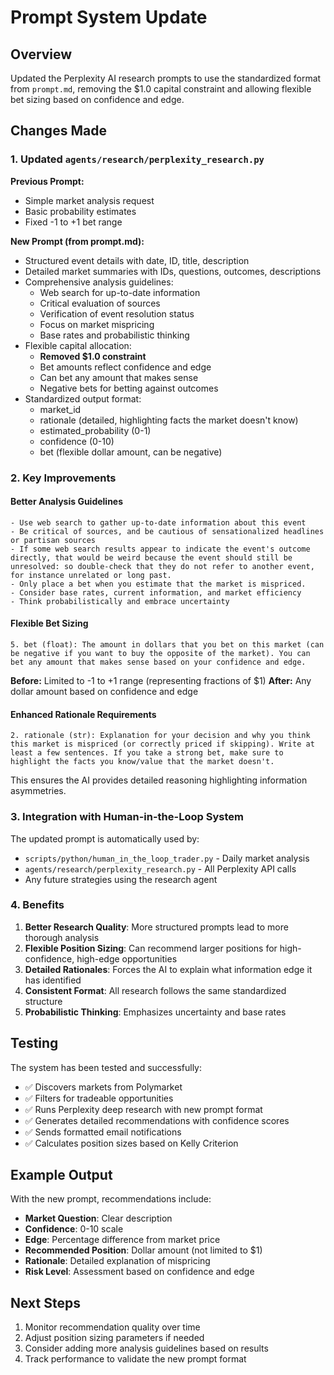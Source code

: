 # Prompt System Update

## Overview
Updated the Perplexity AI research prompts to use the standardized format from `prompt.md`, removing the $1.0 capital constraint and allowing flexible bet sizing based on confidence and edge.

## Changes Made

### 1. Updated `agents/research/perplexity_research.py`

**Previous Prompt:**
- Simple market analysis request
- Basic probability estimates
- Fixed -1 to +1 bet range

**New Prompt (from prompt.md):**
- Structured event details with date, ID, title, description
- Detailed market summaries with IDs, questions, outcomes, descriptions
- Comprehensive analysis guidelines:
  - Web search for up-to-date information
  - Critical evaluation of sources
  - Verification of event resolution status
  - Focus on market mispricing
  - Base rates and probabilistic thinking
- Flexible capital allocation:
  - **Removed $1.0 constraint**
  - Bet amounts reflect confidence and edge
  - Can bet any amount that makes sense
  - Negative bets for betting against outcomes
- Standardized output format:
  - market_id
  - rationale (detailed, highlighting facts the market doesn't know)
  - estimated_probability (0-1)
  - confidence (0-10)
  - bet (flexible dollar amount, can be negative)

### 2. Key Improvements

#### Better Analysis Guidelines
```
- Use web search to gather up-to-date information about this event
- Be critical of sources, and be cautious of sensationalized headlines or partisan sources
- If some web search results appear to indicate the event's outcome directly, that would be weird because the event should still be unresolved: so double-check that they do not refer to another event, for instance unrelated or long past.
- Only place a bet when you estimate that the market is mispriced.
- Consider base rates, current information, and market efficiency
- Think probabilistically and embrace uncertainty
```

#### Flexible Bet Sizing
```
5. bet (float): The amount in dollars that you bet on this market (can be negative if you want to buy the opposite of the market). You can bet any amount that makes sense based on your confidence and edge.
```

**Before:** Limited to -1 to +1 range (representing fractions of $1)
**After:** Any dollar amount based on confidence and edge

#### Enhanced Rationale Requirements
```
2. rationale (str): Explanation for your decision and why you think this market is mispriced (or correctly priced if skipping). Write at least a few sentences. If you take a strong bet, make sure to highlight the facts you know/value that the market doesn't.
```

This ensures the AI provides detailed reasoning highlighting information asymmetries.

### 3. Integration with Human-in-the-Loop System

The updated prompt is automatically used by:
- `scripts/python/human_in_the_loop_trader.py` - Daily market analysis
- `agents/research/perplexity_research.py` - All Perplexity API calls
- Any future strategies using the research agent

### 4. Benefits

1. **Better Research Quality**: More structured prompts lead to more thorough analysis
2. **Flexible Position Sizing**: Can recommend larger positions for high-confidence, high-edge opportunities
3. **Detailed Rationales**: Forces the AI to explain what information edge it has identified
4. **Consistent Format**: All research follows the same standardized structure
5. **Probabilistic Thinking**: Emphasizes uncertainty and base rates

## Testing

The system has been tested and successfully:
- ✅ Discovers markets from Polymarket
- ✅ Filters for tradeable opportunities
- ✅ Runs Perplexity deep research with new prompt format
- ✅ Generates detailed recommendations with confidence scores
- ✅ Sends formatted email notifications
- ✅ Calculates position sizes based on Kelly Criterion

## Example Output

With the new prompt, recommendations include:
- **Market Question**: Clear description
- **Confidence**: 0-10 scale
- **Edge**: Percentage difference from market price
- **Recommended Position**: Dollar amount (not limited to $1)
- **Rationale**: Detailed explanation of mispricing
- **Risk Level**: Assessment based on confidence and edge

## Next Steps

1. Monitor recommendation quality over time
2. Adjust position sizing parameters if needed
3. Consider adding more analysis guidelines based on results
4. Track performance to validate the new prompt format

